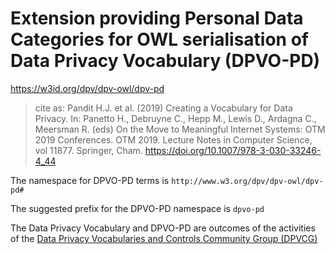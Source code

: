 # Extension providing Personal Data Categories for OWL serialisation of Data Privacy Vocabulary (DPVO-PD)

<https://w3id.org/dpv/dpv-owl/dpv-pd>

>  cite as: Pandit H.J. et al. (2019) Creating a Vocabulary for Data Privacy. In:  Panetto H., Debruyne C., Hepp M., Lewis D., Ardagna C., Meersman R.  (eds) On the Move to Meaningful Internet Systems: OTM 2019 Conferences.  OTM 2019. Lecture Notes in Computer Science, vol 11877. Springer, Cham.  <https://doi.org/10.1007/978-3-030-33246-4_44>

The namespace for DPVO-PD terms is `http://www.w3.org/dpv/dpv-owl/dpv-pd#`

The suggested prefix for the DPVO-PD namespace is `dpvo-pd`

The Data Privacy Vocabulary and DPVO-PD are outcomes of the activities of the [Data Privacy Vocabularies and Controls Community Group (DPVCG)](https://www.w3.org/community/dpvcg/) 

